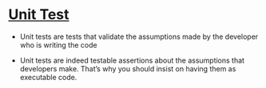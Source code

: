 # [Unit Test](http://thesaleem.com/unit-tests/)

* Unit tests are tests that validate the assumptions made by the developer who is writing the code

* Unit tests are indeed testable assertions about the assumptions that developers make. That’s why you should insist on having them as executable code.